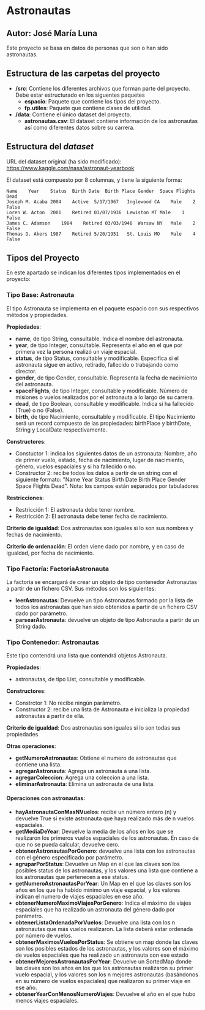 # Astronautas
## Autor: José María Luna   


Este proyecto se basa en datos de personas que son o han sido astronautas.

## Estructura de las carpetas del proyecto

* **/src**: Contiene los diferentes archivos que forman parte del proyecto. Debe estar estructurado en los siguentes paquetes
  * **espacio**: Paquete que contiene los tipos del proyecto.
  * **fp.utiles**:  Paquete que contiene clases de utilidad. 
* **/data**: Contiene el único dataset del proyecto.
    * **astronautas.csv**: El dataset contiene información de los astronautas así como diferentes datos sobre su carrera.
    
## Estructura del *dataset*

URL del dataset original (ha sido modificado): https://www.kaggle.com/nasa/astronaut-yearbook

El dataset está compuesto por 8 columnas, y tiene la siguiente forma:

```
Name	Year	Status	Birth Date	Birth Place	Gender	Space Flights	Dead
Joseph M. Acaba	2004	Active	5/17/1967	Inglewood CA	Male	2	False
Loren W. Acton	2001	Retired	03/07/1936	Lewiston MT	Male	1	False
James C. Adamson	1984	Retired	03/03/1946	Warsaw NY	Male	2	False
Thomas D. Akers	1987	Retired	5/20/1951	St. Louis MO	Male	4	False
```

## Tipos del Proyecto

En este apartado se indican los diferentes tipos implementados en el proyecto:

### Tipo Base: Astronauta
El tipo Astronauta se implementa en el paquete espacio con sus respectivos métodos y propiedades.

**Propiedades**:

- **name**, de tipo String, consultable. Indica el nombre del astronauta.
- **year**, de tipo Integer, consultable. Representa el año en el que por primera vez la persona realizó un viaje espacial.
- **status**, de tipo Status, consultable y modificable. Especifica si el astronauta sigue en activo, retirado, fallecido o trabajando como director.
- **gender**, de tipo Gender, consultable. Representa la fecha de nacimiento del astronauta.
- **spaceFlights**, de tipo Integer, consultable y modificable. Número de misiones o vuelos realizados por el astronauta a lo largo de su carrera.
- **dead**, de tipo Boolean, consultable y modificable. Indica si ha fallecido (True) o no (False).
- **birth**, de tipo Nacimiento, consultable y modificable.  El tipo Nacimiento será un record compuesto de las propiedades: birthPlace y birthDate, String y LocalDate respectivamente.

**Constructores**: 

- Constuctor 1: indica los siguientes datos de un astronauta: Nombre, año de primer vuelo, estado, fecha de nacimiento, lugar de nacimiento, género, vuelos espaciales y si ha fallecido o no.
- Constructor 2: recibe todos los datos a partir de un string con el siguiente formato: "Name	Year	Status	Birth Date	Birth Place	Gender	Space Flights	Dead". Nota: los campos están separados por tabuladores

**Restricciones**:
 
- Restricción 1: El astronauta debe tener nombre.
- Restricción 2: El astronauta debe tener fecha de nacimiento.

**Criterio de igualdad**: 
Dos astronautas son iguales si lo son sus nombres y fechas de nacimiento.

**Criterio de ordenación**: 
El orden viene dado por nombre, y en caso de igualdad, por fecha de nacimiento.

### Tipo Factoría: FactoriaAstronauta
La factoría se encargará de crear un objeto de tipo contenedor Astronautas a partir de un fichero CSV. Sus métodos son los siguientes:

- **leerAstronautas**: Devuelve un tipo Astronautas formado por la lista de todos los astronautas que han sido obtenidos a partir de un fichero CSV dado por parámetro.
- **parsearAstronauta**: devuelve un objeto de tipo Astronauta a partir de un String dado.


### Tipo Contenedor: Astronautas

Este tipo contendrá una lista que contendrá objetos Astronauta.

**Propiedades**:

- astronautas, de tipo List<Astronauta>, consultable y modificable. 

**Constructores**: 

- Constrctor 1: No recibe ningún parámetro.
- Constructor 2: recibe una lista de Astronauta e inicializa la propiedad astronautas a partir de ella.

**Criterio de igualdad**: Dos astronautas son iguales si lo son todas sus propiedades.
 

**Otras operaciones**:
 
-	**getNumeroAstronautas**: Obtiene el numero de astronautas que contiene una lista.
-	**agregarAstronauta**: Agrega un astronauta a una lista.
-	**agregarColeccion**: Agrega una coleccion a una lista.
-	**eliminarAstronauta**: Elimina un astronauta de una lista.
 
#### Operaciones con astronautas:

-	**hayAstronautaConMasNVuelos**: recibe un número entero (n) y devuelve True si existe astronauta que haya realizado más de n vuelos espaciales.
-	**getMediaDeYear**: Devuelve la media de los años en los que se realizaron los primeros vuelos espaciales de los astronautas. En caso de que no se pueda calcular, devuelve cero.
-   **obtenerAstronautasPorGenero**: devuelve una lista con los astronautas con el género especificado por parámetro.
-   **agruparPorStatus**: Devuelve un Map en el que las claves son los posibles status de los astronautas, y los valores una lista que contiene a los astronautas que pertenecen a ese status. 
-	**getNumeroAstronautasPorYear**: Un Map en el que las claves son los años en los que ha habido mínimo un viaje espacial, y los valores indican el numero de viajes espaciales en ese año. 
- **obtenerNumeroMaximoViajesPorGenero**: Indica el máximo de viajes espaciales que ha realizado un astronauta del género dado por parámetro.
- **obtenerListaOrdenadaPorVuelos**: Devuelve una lista con los n astronautas que más vuelos realizaron. La lista deberá estar ordenada por número de vuelos.
- **obtenerMaximosVuelosPorStatus**: Se obtiene un map donde las claves son los posibles estados de los astronautas, y los valores son el máximo de 
 vuelos espaciales que ha realizado un astronauta con ese estado
- **obtenerMejoresAstronautasPorYear**: Devuelve un SortedMap donde las claves son los años en los que los astronautas realizaron su primer vuelo espacial, 
 y los valores son los n mejores astronautas (basándonos en su número de vuelos espaciales) que realizaron su primer viaje en ese año.
- **obtenerYearConMenosNumeroViajes**: Devuelve el año en el que hubo menos viajes espaciales. 

 
